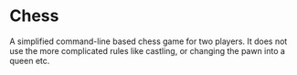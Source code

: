 # Chess

A simplified command-line based chess game for two players. It does not use the more complicated rules like castling, or changing the pawn into a queen etc.

